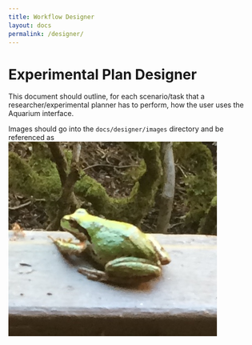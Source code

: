 ```yaml
---
title: Workflow Designer
layout: docs
permalink: /designer/
---
```


# Experimental Plan Designer

This document should outline, for each scenario/task that a researcher/experimental planner has to perform, how the user uses the Aquarium interface.

Images should go into the `docs/designer/images` directory and be referenced as
![The Aquarium planner View](images/planner_tab.jpg "The planner tab")